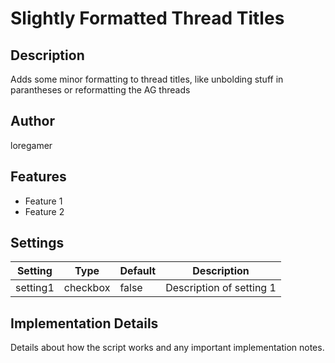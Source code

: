 # Slightly Formatted Thread Titles

## Description

Adds some minor formatting to thread titles, like unbolding stuff in parantheses or reformatting the AG threads

## Author

loregamer

## Features

- Feature 1
- Feature 2

## Settings

| Setting  | Type     | Default | Description              |
| -------- | -------- | ------- | ------------------------ |
| setting1 | checkbox | false   | Description of setting 1 |

## Implementation Details

Details about how the script works and any important implementation notes.
